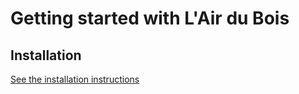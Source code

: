 Getting started with L'Air du Bois
==================================

## Installation

[See the installation instructions](01-installation.md)
